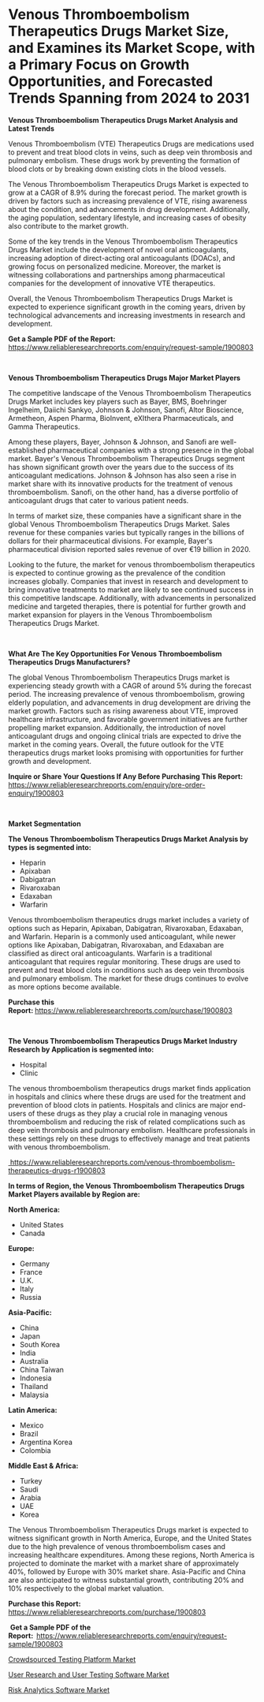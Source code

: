 <p><h1>Venous Thromboembolism Therapeutics Drugs Market Size, and Examines its Market Scope, with a Primary Focus on Growth Opportunities, and Forecasted Trends Spanning from 2024 to 2031</h1></p><p><strong>Venous Thromboembolism Therapeutics Drugs Market Analysis and Latest Trends</strong></p>
<p><p>Venous Thromboembolism (VTE) Therapeutics Drugs are medications used to prevent and treat blood clots in veins, such as deep vein thrombosis and pulmonary embolism. These drugs work by preventing the formation of blood clots or by breaking down existing clots in the blood vessels.</p><p>The Venous Thromboembolism Therapeutics Drugs Market is expected to grow at a CAGR of 8.9% during the forecast period. The market growth is driven by factors such as increasing prevalence of VTE, rising awareness about the condition, and advancements in drug development. Additionally, the aging population, sedentary lifestyle, and increasing cases of obesity also contribute to the market growth.</p><p>Some of the key trends in the Venous Thromboembolism Therapeutics Drugs Market include the development of novel oral anticoagulants, increasing adoption of direct-acting oral anticoagulants (DOACs), and growing focus on personalized medicine. Moreover, the market is witnessing collaborations and partnerships among pharmaceutical companies for the development of innovative VTE therapeutics.</p><p>Overall, the Venous Thromboembolism Therapeutics Drugs Market is expected to experience significant growth in the coming years, driven by technological advancements and increasing investments in research and development.</p></p>
<p><strong>Get a Sample PDF of the Report:&nbsp;</strong> <a href="https://www.reliableresearchreports.com/enquiry/request-sample/1900803">https://www.reliableresearchreports.com/enquiry/request-sample/1900803</a></p>
<p>&nbsp;</p>
<p><strong>Venous Thromboembolism Therapeutics Drugs Major Market Players</strong></p>
<p><p>The competitive landscape of the Venous Thromboembolism Therapeutics Drugs Market includes key players such as Bayer, BMS, Boehringer Ingelheim, Daiichi Sankyo, Johnson & Johnson, Sanofi, Altor Bioscience, Armetheon, Aspen Pharma, BioInvent, eXIthera Pharmaceuticals, and Gamma Therapeutics.</p><p>Among these players, Bayer, Johnson & Johnson, and Sanofi are well-established pharmaceutical companies with a strong presence in the global market. Bayer's Venous Thromboembolism Therapeutics Drugs segment has shown significant growth over the years due to the success of its anticoagulant medications. Johnson & Johnson has also seen a rise in market share with its innovative products for the treatment of venous thromboembolism. Sanofi, on the other hand, has a diverse portfolio of anticoagulant drugs that cater to various patient needs.</p><p>In terms of market size, these companies have a significant share in the global Venous Thromboembolism Therapeutics Drugs Market. Sales revenue for these companies varies but typically ranges in the billions of dollars for their pharmaceutical divisions. For example, Bayer's pharmaceutical division reported sales revenue of over €19 billion in 2020.</p><p>Looking to the future, the market for venous thromboembolism therapeutics is expected to continue growing as the prevalence of the condition increases globally. Companies that invest in research and development to bring innovative treatments to market are likely to see continued success in this competitive landscape. Additionally, with advancements in personalized medicine and targeted therapies, there is potential for further growth and market expansion for players in the Venous Thromboembolism Therapeutics Drugs Market.</p></p>
<p>&nbsp;</p>
<p><strong>What Are The Key Opportunities For Venous Thromboembolism Therapeutics Drugs Manufacturers?</strong></p>
<p><p>The global Venous Thromboembolism Therapeutics Drugs market is experiencing steady growth with a CAGR of around 5% during the forecast period. The increasing prevalence of venous thromboembolism, growing elderly population, and advancements in drug development are driving the market growth. Factors such as rising awareness about VTE, improved healthcare infrastructure, and favorable government initiatives are further propelling market expansion. Additionally, the introduction of novel anticoagulant drugs and ongoing clinical trials are expected to drive the market in the coming years. Overall, the future outlook for the VTE therapeutics drugs market looks promising with opportunities for further growth and development.</p></p>
<p><strong>Inquire or Share Your Questions If Any Before Purchasing This Report:</strong> <a href="https://www.reliableresearchreports.com/enquiry/pre-order-enquiry/1900803">https://www.reliableresearchreports.com/enquiry/pre-order-enquiry/1900803</a></p>
<p>&nbsp;</p>
<p><strong>Market Segmentation</strong></p>
<p><strong>The Venous Thromboembolism Therapeutics Drugs Market Analysis by types is segmented into:</strong></p>
<p><ul><li>Heparin</li><li>Apixaban</li><li>Dabigatran</li><li>Rivaroxaban</li><li>Edaxaban</li><li>Warfarin</li></ul></p>
<p><p>Venous thromboembolism therapeutics drugs market includes a variety of options such as Heparin, Apixaban, Dabigatran, Rivaroxaban, Edaxaban, and Warfarin. Heparin is a commonly used anticoagulant, while newer options like Apixaban, Dabigatran, Rivaroxaban, and Edaxaban are classified as direct oral anticoagulants. Warfarin is a traditional anticoagulant that requires regular monitoring. These drugs are used to prevent and treat blood clots in conditions such as deep vein thrombosis and pulmonary embolism. The market for these drugs continues to evolve as more options become available.</p></p>
<p><strong>Purchase this Report:&nbsp;</strong><a href="https://www.reliableresearchreports.com/purchase/1900803">https://www.reliableresearchreports.com/purchase/1900803</a></p>
<p>&nbsp;</p>
<p><strong>The Venous Thromboembolism Therapeutics Drugs Market Industry Research by Application is segmented into:</strong></p>
<p><ul><li>Hospital</li><li>Clinic</li></ul></p>
<p><p>The venous thromboembolism therapeutics drugs market finds application in hospitals and clinics where these drugs are used for the treatment and prevention of blood clots in patients. Hospitals and clinics are major end-users of these drugs as they play a crucial role in managing venous thromboembolism and reducing the risk of related complications such as deep vein thrombosis and pulmonary embolism. Healthcare professionals in these settings rely on these drugs to effectively manage and treat patients with venous thromboembolism.</p></p>
<p><a href="https://www.reliableresearchreports.com/venous-thromboembolism-therapeutics-drugs-r1900803">&nbsp;https://www.reliableresearchreports.com/venous-thromboembolism-therapeutics-drugs-r1900803</a></p>
<p><strong>In terms of Region, the Venous Thromboembolism Therapeutics Drugs Market Players available by Region are:</strong></p>
<p>
    <p> <strong> North America: </strong>
        <ul>
            <li>United States</li>
            <li>Canada</li>
        </ul>
        </p> 
    <p> <strong> Europe: </strong>
        <ul>
            <li>Germany</li>
            <li>France</li>
            <li>U.K.</li>
            <li>Italy</li>
            <li>Russia</li>
        </ul>
        </p> 
    <p> <strong> Asia-Pacific: </strong>
        <ul>
            <li>China</li>
            <li>Japan</li>
            <li>South Korea</li>
            <li>India</li>
            <li>Australia</li>
            <li>China Taiwan</li>
            <li>Indonesia</li>
            <li>Thailand</li>
            <li>Malaysia</li>
        </ul>
        </p> 
    <p> <strong> Latin America: </strong>
        <ul>
            <li>Mexico</li>
            <li>Brazil</li>
            <li>Argentina Korea</li>
            <li>Colombia</li>
        </ul>
        </p> 
    <p> <strong> Middle East & Africa: </strong>
        <ul>
            <li>Turkey</li>
            <li>Saudi</li>
            <li>Arabia</li>
            <li>UAE</li>
            <li>Korea</li>
        </ul>
    </p>
    </p>
<p><p>The Venous Thromboembolism Therapeutics Drugs market is expected to witness significant growth in North America, Europe, and the United States due to the high prevalence of venous thromboembolism cases and increasing healthcare expenditures. Among these regions, North America is projected to dominate the market with a market share of approximately 40%, followed by Europe with 30% market share. Asia-Pacific and China are also anticipated to witness substantial growth, contributing 20% and 10% respectively to the global market valuation.</p></p>
<p><strong>Purchase this Report: </strong><a href="https://www.reliableresearchreports.com/purchase/1900803">https://www.reliableresearchreports.com/purchase/1900803</a></p>
<p>&nbsp;<strong>Get a Sample PDF of the Report:&nbsp;&nbsp;</strong><a href="https://www.reliableresearchreports.com/enquiry/request-sample/1900803">https://www.reliableresearchreports.com/enquiry/request-sample/1900803</a></p>
<p><strong></strong></p>
<p><p><a href="https://github.com/isharif044/Market-Research-Report-List-1/blob/main/crowdsourced-testing-platform-market.md">Crowdsourced Testing Platform Market</a></p><p><a href="https://github.com/irjbaube82/Market-Research-Report-List-1/blob/main/user-research-and-user-testing-software-market.md">User Research and User Testing Software Market</a></p><p><a href="https://github.com/abdillahsp58/Market-Research-Report-List-1/blob/main/risk-analytics-software-market.md">Risk Analytics Software Market</a></p></p>